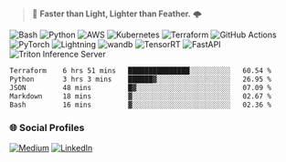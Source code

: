 > :rocket: **Faster than Light, Lighter than Feather.** 🌩️

![Bash](https://img.shields.io/badge/\/bin\/bash-%23121011.svg?style=for-the-badge&logo=gnu-bash&logoColor=white)
![Python](https://img.shields.io/badge/python-3670A0?style=for-the-badge&logo=python&logoColor=ffdd54)
![AWS](https://img.shields.io/badge/AWS-%23232F3E.svg?style=for-the-badge&logo=amazonwebservices&logoColor=white)
![Kubernetes](https://img.shields.io/badge/kubernetes-%23326ce5.svg?style=for-the-badge&logo=kubernetes&logoColor=white)
![Terraform](https://img.shields.io/badge/terraform-%235835CC.svg?style=for-the-badge&logo=terraform&logoColor=white)
![GitHub Actions](https://img.shields.io/badge/github%20actions-%232671E5.svg?style=for-the-badge&logo=githubactions&logoColor=white)
![PyTorch](https://img.shields.io/badge/torch-%23EE4C2C.svg?style=for-the-badge&logo=pytorch&logoColor=white)
![Lightning](https://img.shields.io/badge/lightning-%23792EE5.svg?style=for-the-badge&logo=lightning&logoColor=white)
![wandb](https://img.shields.io/badge/wandb-%23FFBE00.svg?style=for-the-badge&logo=weightsandbiases&logoColor=white)
![TensorRT](https://img.shields.io/badge/tensorrt-%234A7C12.svg?style=for-the-badge&logo=nvidia&logoColor=white)
![FastAPI](https://img.shields.io/badge/FastAPI-005571?style=for-the-badge&logo=fastapi)
![Triton Inference Server](https://img.shields.io/badge/triton%20inference%20server-%2376B900.svg?style=for-the-badge&logo=nvidia&logoColor=white)
  
<!--START_SECTION:waka-->

```txt
Terraform    6 hrs 51 mins   ███████████████░░░░░░░░░░   60.54 %
Python       3 hrs 3 mins    ██████▓░░░░░░░░░░░░░░░░░░   26.95 %
JSON         48 mins         █▓░░░░░░░░░░░░░░░░░░░░░░░   07.09 %
Markdown     18 mins         ▓░░░░░░░░░░░░░░░░░░░░░░░░   02.67 %
Bash         16 mins         ▓░░░░░░░░░░░░░░░░░░░░░░░░   02.36 %
```

<!--END_SECTION:waka-->

### 🌐 Social Profiles

<a href="https://medium.com/@shinjeongtae">![Medium](https://img.shields.io/badge/Medium-12100E?style=for-the-badge&logo=medium&logoColor=white)</a> <a href="https://www.linkedin.com/in/jungtae-shin-3137781a8/">![LinkedIn](https://img.shields.io/badge/linkedin-%230077B5.svg?style=for-the-badge&logo=linkedin&logoColor=white)</a>
